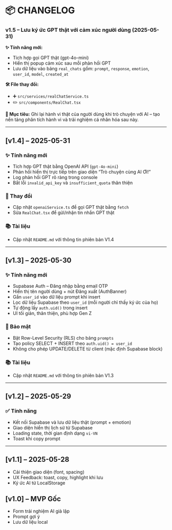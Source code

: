 # 📦 CHANGELOG

### v1.5 – Lưu ký ức GPT thật với cảm xúc người dùng (2025-05-31)

**✨ Tính năng mới:**
- Tích hợp gọi GPT thật (gpt-4o-mini)
- Hiển thị popup cảm xúc sau mỗi phản hồi GPT
- Lưu dữ liệu vào bảng `real_chats` gồm: `prompt`, `response`, `emotion`, `user_id`, `model`, `created_at`

**🛠 File thay đổi:**
- ➕ `src/services/realChatService.ts`
- ✏️ `src/components/RealChat.tsx`

**🎯 Mục tiêu:**
Ghi lại hành vi thật của người dùng khi trò chuyện với AI – tạo nền tảng phân tích hành vi và trải nghiệm cá nhân hóa sau này.

---

## [v1.4] – 2025-05-31

### ✨ Tính năng mới
- Tích hợp GPT thật bằng OpenAI API (`gpt-4o-mini`)
- Phản hồi hiển thị trực tiếp trên giao diện “Trò chuyện cùng AI ƠI!”
- Log phản hồi GPT rõ ràng trong console
- Bắt lỗi `invalid_api_key` và `insufficient_quota` thân thiện

### 🔧 Thay đổi
- Cập nhật `openaiService.ts` để gọi GPT thật bằng `fetch`
- Sửa `RealChat.tsx` để gửi/nhận tin nhắn GPT thật

### 📚 Tài liệu
- Cập nhật `README.md` với thông tin phiên bản V1.4

---

## [v1.3] – 2025-05-30

### ✨ Tính năng mới
- Supabase Auth – Đăng nhập bằng email OTP
- Hiển thị tên người dùng + nút Đăng xuất (AuthBanner)
- Gắn `user_id` vào dữ liệu prompt khi insert
- Lọc dữ liệu Supabase theo `user_id` (mỗi người chỉ thấy ký ức của họ)
- Tự động lấy `auth.uid()` trong insert
- UI tối giản, thân thiện, phù hợp Gen Z

### 🔐 Bảo mật
- Bật Row-Level Security (RLS) cho bảng `prompts`
- Tạo policy SELECT + INSERT theo `auth.uid() = user_id`
- Không cho phép UPDATE/DELETE từ client (mặc định Supabase block)

### 📚 Tài liệu
- Cập nhật `README.md` với thông tin phiên bản V1.3

---

## [v1.2] – 2025-05-29

### ✅ Tính năng
- Kết nối Supabase và lưu dữ liệu thật (prompt + emotion)
- Giao diện hiển thị lịch sử từ Supabase
- Loading state, thời gian định dạng `vi-VN`
- Toast khi copy prompt

---

## [v1.1] – 2025-05-28

- Cải thiện giao diện (font, spacing)
- UX Feedback: toast, copy, highlight khi lưu
- Ký ức AI từ LocalStorage

## [v1.0] – MVP Gốc

- Form trải nghiệm AI giả lập
- Prompt gợi ý
- Lưu dữ liệu local